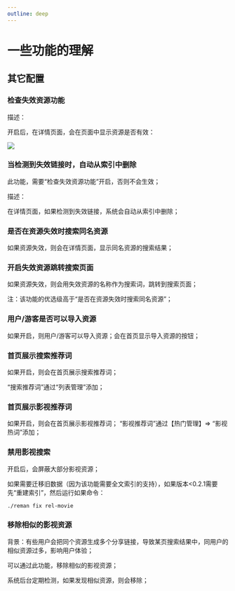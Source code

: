 ```yaml
---
outline: deep
---
```




# 一些功能的理解

<!-- ![](/images/cleavage/image.png) -->

## 其它配置

### 检查失效资源功能


描述：

开启后，在详情页面，会在页面中显示资源是否有效：

![](/images/cleavage/image-1.png)


### 当检测到失效链接时，自动从索引中删除


此功能，需要“检查失效资源功能”开启，否则不会生效；

描述：

在详情页面，如果检测到失效链接，系统会自动从索引中删除；


### 是否在资源失效时搜索同名资源

如果资源失效，则会在详情页面，显示同名资源的搜索结果；

### 开启失效资源跳转搜索页面

如果资源失效，则会用失效资源的名称作为搜索词，跳转到搜索页面；

注：该功能的优选级高于“是否在资源失效时搜索同名资源”；

### 用户/游客是否可以导入资源

如果开启，则用户/游客可以导入资源；会在首页显示导入资源的按钮；

### 首页展示搜索推荐词

如果开启，则会在首页展示搜索推荐词；

“搜索推荐词”通过“列表管理”添加；

### 首页展示影视推荐词

如果开启，则会在首页展示影视推荐词；
“影视推荐词”通过【热门管理】=> “影视热词”添加；

### 禁用影视搜索

开启后，会屏蔽大部分影视资源；

如果需要迁移旧数据（因为该功能需要全文索引的支持），如果版本<0.2.1需要先“重建索引”，然后运行如果命令：

```sh
./reman fix rel-movie
```

### 移除相似的影视资源

背景：有些用户会把同个资源生成多个分享链接，导致某页搜索结果中，同用户的相似资源过多，影响用户体验；

可以通过此功能，移除相似的影视资源；

系统后台定期检测，如果发现相似资源，则会移除；
